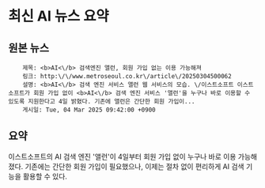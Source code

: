 # 최신 AI 뉴스 요약

## 원본 뉴스
		제목: <b>AI<\/b> 검색엔진 앨런, 회원 가입 없는 이용 가능해져
		링크: http:\/\/www.metroseoul.co.kr\/article\/20250304500062
		설명: <b>AI<\/b> 검색 엔진 서비스 앨런 웹 서비스의 모습. \/이스트소프트 이스트소프트가 회원 가입 없이 <b>AI<\/b> 검색 엔진 서비스 '앨런'을 누구나 바로 이용할 수 있도록 지원한다고 4일 밝혔다. 기존에 앨런은 간단한 회원 가입이... 
		게시일: Tue, 04 Mar 2025 09:42:00 +0900


## 요약
이스트소프트의 AI 검색 엔진 '앨런'이 4일부터 회원 가입 없이 누구나 바로 이용 가능해졌다. 기존에는 간단한 회원 가입이 필요했으나, 이제는 절차 없이 편리하게 AI 검색 기능을 활용할 수 있다.
